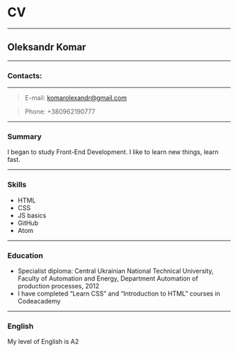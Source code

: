 # CV #

***

## Oleksandr Komar ##

***

### Contacts: ###

***

>E-mail: komarolexandr@gmail.com

>Phone: +380962190777

***

### Summary ###

I began to study Front-End Development. I like to learn new things, learn fast.

***

### Skills ###

* HTML
* CSS
* JS basics
* GitHub
* Atom

***

### Education ###

* Specialist diploma: Central Ukrainian National Technical University, Faculty of Automation and Energy, Department Automation of production processes, 2012
* I have completed “Learn CSS” and “Introduction to HTML” courses in Codeacademy

***

### English ###

My level of English is A2

